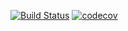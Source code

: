 [![Build Status](https://travis-ci.org/MichaelDedun/job4j_grabber.svg?branch=master)](https://travis-ci.org/MichaelDedun/job4j_grabber)
[![codecov](https://codecov.io/gh/MichaelDedun/job4j_grabber/branch/master/graph/badge.svg)](https://codecov.io/gh/MichaelDedun/job4j_grabber)
